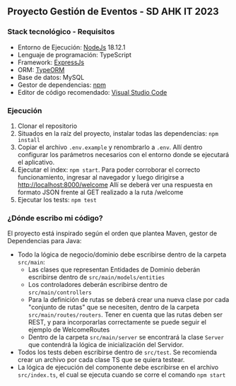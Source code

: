 ## Proyecto Gestión de Eventos - SD AHK IT 2023

### Stack tecnológico - Requisitos
- Entorno de Ejecución: [NodeJs](https://nodejs.org/en/ "NodeJs") 18.12.1
- Lenguaje de programación: TypeScript
- Framework: [ExpressJs](https://expressjs.com/es/ "ExpressJs")
- ORM: [TypeORM](https://typeorm.io/ "TypeORM")
- Base de datos: MySQL
- Gestor de dependencias: [npm](https://www.npmjs.com/ "npm")
- Editor de código recomendado: [Visual Studio Code](https://code.visualstudio.com/ "Visual Studio Code")

### Ejecución
1. Clonar el repositorio
2. Situados en la raíz del proyecto, instalar todas las dependencias: `npm install`
3. Copiar el archivo `.env.example` y renombrarlo a `.env`. Allí dentro configurar los parámetros necesarios con el entorno donde se ejecutará el aplicativo.
4. Ejecutar el index: `npm start`. Para poder corroborar el correcto funcionamiento, ingresar al navegador y luego dirigirse a [http://localhost:8000/welcome](http://localhost:8000/welcome "http://localhost:8000/welcome") Allí se deberá ver una respuesta en formato JSON frente al GET realizado a la ruta /welcome
5. Ejecutar los tests: `npm test` 

### ¿Dónde escribo mi código?
El proyecto está inspirado según el orden que plantea Maven, gestor de Dependencias para Java:
- Todo la lógica de negocio/dominio debe escribirse dentro de la carpeta `src/main`:
  - Las clases que representan Entidades de Dominio deberán escribirse dentro de `src/main/models/entities`
  - Los controladores deberán escribirse dentro de `src/main/controllers`
  - Para la definición de rutas se deberá crear una nueva clase por cada "conjunto de rutas" que se necesiten, dentro de la carpeta `src/main/routes/routers`. Tener en cuenta que las rutas deben ser REST, y para incorporarlas correctamente se puede seguir el ejemplo de WelcomeRoutes
  - Dentro de la carpeta `src/main/server` se encontrará la clase `Server` que contendrá la lógica de inicialización del Servidor.
- Todos los tests deben escribirse dentro de `src/test`. Se recomienda crear un archivo por cada clase TS que se quiera testear.
- La lógica de ejecución del componente debe escribirse en el archivo `src/index.ts`, el cual se ejecuta cuando se corre el comando `npm start`

